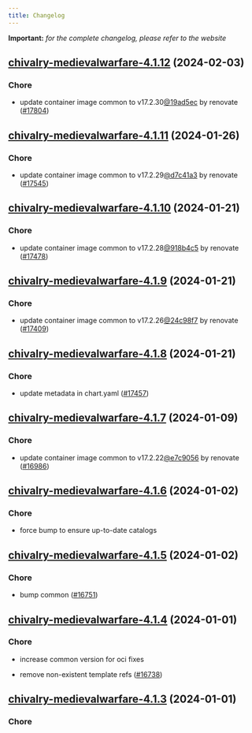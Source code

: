 ```yaml
---
title: Changelog
---
```


**Important:**
*for the complete changelog, please refer to the website*



## [chivalry-medievalwarfare-4.1.12](https://github.com/truecharts/charts/compare/chivalry-medievalwarfare-4.1.11...chivalry-medievalwarfare-4.1.12) (2024-02-03)

### Chore



- update container image common to v17.2.30[@19ad5ec](https://github.com/19ad5ec) by renovate ([#17804](https://github.com/truecharts/charts/issues/17804))


## [chivalry-medievalwarfare-4.1.11](https://github.com/truecharts/charts/compare/chivalry-medievalwarfare-4.1.10...chivalry-medievalwarfare-4.1.11) (2024-01-26)

### Chore



- update container image common to v17.2.29[@d7c41a3](https://github.com/d7c41a3) by renovate ([#17545](https://github.com/truecharts/charts/issues/17545))


## [chivalry-medievalwarfare-4.1.10](https://github.com/truecharts/charts/compare/chivalry-medievalwarfare-4.1.9...chivalry-medievalwarfare-4.1.10) (2024-01-21)

### Chore



- update container image common to v17.2.28[@918b4c5](https://github.com/918b4c5) by renovate ([#17478](https://github.com/truecharts/charts/issues/17478))


## [chivalry-medievalwarfare-4.1.9](https://github.com/truecharts/charts/compare/chivalry-medievalwarfare-4.1.8...chivalry-medievalwarfare-4.1.9) (2024-01-21)

### Chore



- update container image common to v17.2.26[@24c98f7](https://github.com/24c98f7) by renovate ([#17409](https://github.com/truecharts/charts/issues/17409))


## [chivalry-medievalwarfare-4.1.8](https://github.com/truecharts/charts/compare/chivalry-medievalwarfare-4.1.7...chivalry-medievalwarfare-4.1.8) (2024-01-21)

### Chore



- update metadata in chart.yaml ([#17457](https://github.com/truecharts/charts/issues/17457))




## [chivalry-medievalwarfare-4.1.7](https://github.com/truecharts/charts/compare/chivalry-medievalwarfare-4.1.6...chivalry-medievalwarfare-4.1.7) (2024-01-09)

### Chore



- update container image common to v17.2.22[@e7c9056](https://github.com/e7c9056) by renovate ([#16986](https://github.com/truecharts/charts/issues/16986))


## [chivalry-medievalwarfare-4.1.6](https://github.com/truecharts/charts/compare/chivalry-medievalwarfare-4.1.5...chivalry-medievalwarfare-4.1.6) (2024-01-02)

### Chore



- force bump to ensure up-to-date catalogs


## [chivalry-medievalwarfare-4.1.5](https://github.com/truecharts/charts/compare/chivalry-medievalwarfare-4.1.4...chivalry-medievalwarfare-4.1.5) (2024-01-02)

### Chore



- bump common ([#16751](https://github.com/truecharts/charts/issues/16751))


## [chivalry-medievalwarfare-4.1.4](https://github.com/truecharts/charts/compare/chivalry-medievalwarfare-4.1.3...chivalry-medievalwarfare-4.1.4) (2024-01-01)

### Chore



- increase common version for oci fixes

- remove non-existent template refs ([#16738](https://github.com/truecharts/charts/issues/16738))


## [chivalry-medievalwarfare-4.1.3](https://github.com/truecharts/charts/compare/chivalry-medievalwarfare-4.1.0...chivalry-medievalwarfare-4.1.3) (2024-01-01)

### Chore


